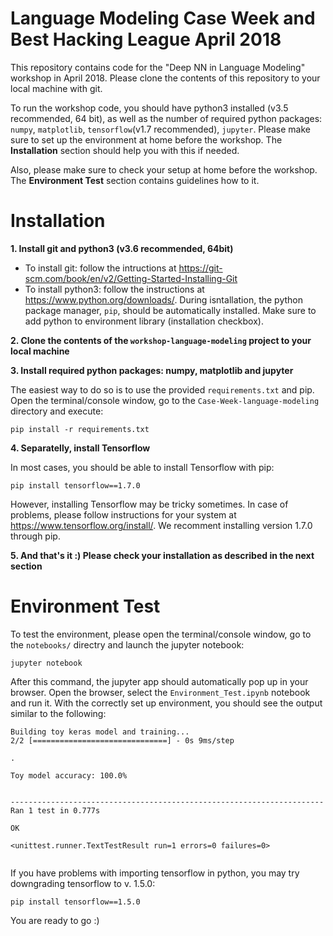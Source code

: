 # Language Modeling Case Week and Best Hacking League April 2018
This repository contains code for the "Deep NN in Language Modeling" workshop in April 2018. Please clone the contents of this repository to your local machine with git.

To run the workshop code, you should have python3 installed (v3.5 recommended, 64 bit), as well as the number of required python packages: `numpy`, `matplotlib`, `tensorflow`(v1.7 recommended), `jupyter`. 
Please make sure to set up the environment at home before the workshop. The **Installation** section should help you with this if needed.

Also, please make sure to check your setup at home before the workshop. The **Environment Test** section contains guidelines how to it.

# Installation
**1. Install git and python3 (v3.6 recommended, 64bit)**
- To install git: follow the intructions at https://git-scm.com/book/en/v2/Getting-Started-Installing-Git
- To install python3: follow the instructions at https://www.python.org/downloads/. During isntallation, the python package manager, `pip`, should be automatically installed. Make sure to add python to environment library (installation checkbox).

**2. Clone the contents of the `workshop-language-modeling` project to your local machine**

**3. Install required python packages: numpy, matplotlib and jupyter**

The easiest way to do so is to use the provided `requirements.txt` and pip. Open the terminal/console window, go to the `Case-Week-language-modeling` directory and execute:
```
pip install -r requirements.txt
```

**4. Separatelly, install Tensorflow**

In most cases, you should be able to install Tensorflow with pip:
```
pip install tensorflow==1.7.0
```
However, installing Tensorflow may be tricky sometimes. In case of problems, please follow instructions for your system at https://www.tensorflow.org/install/.
We recomment installing version 1.7.0 through pip. 

**5. And that's it :) Please check your installation as described in the next section**

# Environment Test

To test the environment, please open the terminal/console window, go to the `notebooks/` directry and launch the jupyter notebook:
```
jupyter notebook
```
After this command, the jupyter app should automatically pop up in your browser. Open the browser, select the `Environment_Test.ipynb` notebook and run it.
With the correctly set up environment, you should see the output similar to the following:

```
Building toy keras model and training...
2/2 [==============================] - 0s 9ms/step

.

Toy model accuracy: 100.0%


----------------------------------------------------------------------
Ran 1 test in 0.777s

OK

<unittest.runner.TextTestResult run=1 errors=0 failures=0>


```

If you have problems with importing tensorflow in python, you may try downgrading tensorflow to v. 1.5.0:
```
pip install tensorflow==1.5.0
```

You are ready to go :)
